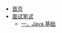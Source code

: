 * [首页](/)
* [面试笔试](/docs/面试笔试/README.md)
    * [一、Java 基础](/docs/%E9%9D%A2%E8%AF%95%E7%AC%94%E8%AF%95/%E4%B8%80%E3%80%81Java%20%E5%9F%BA%E7%A1%80.md)